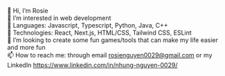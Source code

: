 👋 Hi, I’m Rosie
<br> 👀 I’m interested in web development
<br> 🌱 Languages: Javascript, Typescript, Python, Java, C++
<br> 🌱 Technologies: React, Next.js, HTML/CSS, Tailwind CSS, ESLint
<br> 💞️ I’m looking to create some fun games/tools that can make my life easier and more fun
<br> 📫 How to reach me: through email rosienguyen0029@gmail.com or my LinkedIn https://www.linkedin.com/in/nhung-nguyen-0029/

<!---
Rosie1291/Rosie1291 is a ✨ special ✨ repository because its `README.md` (this file) appears on your GitHub profile.
You can click the Preview link to take a look at your changes.
--->
